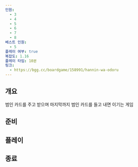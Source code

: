 ```yaml
---
인원:
  - 3
  - 4
  - 5
  - 6
  - 7
  - 8
베스트 인원:
  - 5
플레이 여부: true
복잡도: 1.16
플레이 타임: 10분
링크:
  - https://bgg.cc/boardgame/158991/hannin-wa-odoru
---
```

## 개요
범인 카드를 주고 받으며 마지막까지 범인 카드를 들고 내면 이기는 게임
## 준비
## 플레이
## 종료